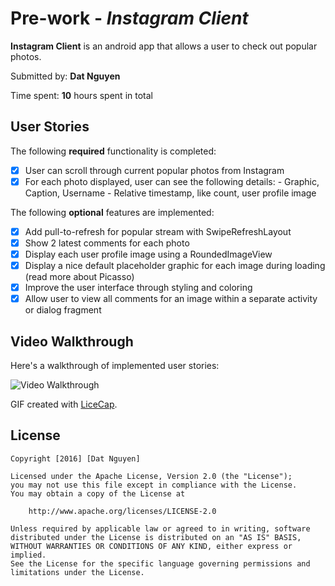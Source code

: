 # Pre-work - *Instagram Client*

**Instagram Client** is an android app that allows a user to check out popular photos.

Submitted by: **Dat Nguyen**

Time spent: **10** hours spent in total

## User Stories

The following **required** functionality is completed:

* [x] User can scroll through current popular photos from Instagram
* [x] For each photo displayed, user can see the following details:
      - Graphic, Caption, Username
      - Relative timestamp, like count, user profile image

The following **optional** features are implemented:

* [x] Add pull-to-refresh for popular stream with SwipeRefreshLayout
* [x] Show 2 latest comments for each photo
* [x] Display each user profile image using a RoundedImageView
* [x] Display a nice default placeholder graphic for each image during loading (read more about Picasso)
* [x] Improve the user interface through styling and coloring
* [x] Allow user to view all comments for an image within a separate activity or dialog fragment

## Video Walkthrough 

Here's a walkthrough of implemented user stories:

<img src='https://media.giphy.com/media/xT9DPQOKNIM0Hgr4FW/giphy.gif' title='Video Walkthrough' width='' alt='Video Walkthrough' />

GIF created with [LiceCap](http://www.cockos.com/licecap/).


## License

    Copyright [2016] [Dat Nguyen]

    Licensed under the Apache License, Version 2.0 (the "License");
    you may not use this file except in compliance with the License.
    You may obtain a copy of the License at

        http://www.apache.org/licenses/LICENSE-2.0

    Unless required by applicable law or agreed to in writing, software
    distributed under the License is distributed on an "AS IS" BASIS,
    WITHOUT WARRANTIES OR CONDITIONS OF ANY KIND, either express or implied.
    See the License for the specific language governing permissions and
    limitations under the License.
